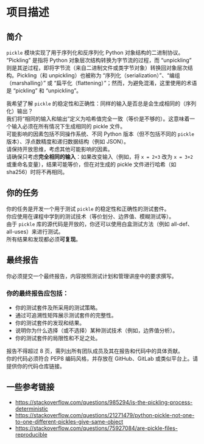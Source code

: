 # 项目描述

## 简介

`pickle` 模块实现了用于序列化和反序列化 Python 对象结构的二进制协议。  
“Pickling” 是指将 Python 对象层次结构转换为字节流的过程，而 “unpickling” 则是其逆过程，即将字节流（来自二进制文件或类字节对象）转换回对象层次结构。Pickling（和
unpickling）也被称为 “序列化（serialization）”、“编组（marshalling）” 或 “扁平化（flattening）”；然而，为避免混淆，这里使用的术语是
“pickling” 和 “unpickling”。

我希望了解 `pickle` 的稳定性和正确性：同样的输入是否总是会生成相同的（序列化）输出？  
我们将“相同的输入和输出”定义为哈希值完全一致（等价是不够的）。这意味着一个输入必须在所有情况下生成相同的 pickle 文件。  
可能影响的因素包括不同操作系统、不同 Python 版本（但不包括不同的 `pickle` 版本）、浮点数精度和递归数据结构（例如 JSON）。  
请保持开放思维，考虑其他可能影响的因素。  
请确保只考虑**完全相同的输入**：如果改变输入（例如，将 `x = 2+3` 改为 `x = 3+2` 或重命名变量），结果可能等价，但在对生成的
pickle 文件进行哈希（如 sha256）时将不再相同。

## 你的任务

你的任务是开发一个用于测试 `pickle` 的稳定性和正确性的测试套件。  
你应使用在课程中学到的测试技术（等价划分、边界值、模糊测试等）。  
由于 `pickle` 库的源代码是开放的，你还可以使用白盒测试方法（例如 all-def、all-uses）来进行测试。  
所有结果和发现都必须**可复现**。

## 最终报告

你必须提交一个最终报告，内容按照测试计划和管理讲座中的要求撰写。

### 你的最终报告应包括：

- 你的测试套件及所采用的测试策略。
- 通过可追溯性矩阵展示测试套件的完整性。
- 你的测试套件的发现和结果。
- 说明你为什么选择（或不选择）某种测试技术（例如，边界值分析）。
- 你的测试套件的局限性和不足之处。

报告不得超过 8 页，需列出所有团队成员及其在报告和代码中的具体贡献。  
你的代码必须符合 PEP8 编码风格，并存放在 GitHub、GitLab 或类似平台上。请提供你的代码仓库链接。

## 一些参考链接

- https://stackoverflow.com/questions/985294/is-the-pickling-process-deterministic
- https://stackoverflow.com/questions/21271479/python-pickle-not-one-to-one-different-pickles-give-same-object
- https://stackoverflow.com/questions/75927084/are-pickle-files-reproducible